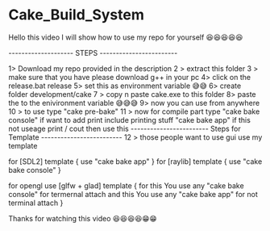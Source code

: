 # Cake_Build_System
 
Hello this video I will show how to use my repo for yourself 😆😆😆😆😆

-------------------- STEPS ------------------------

1> Download my repo provided in the description
2 > extract this folder
3 > make sure that you have please download g++ in your pc 
4> click on the release.bat release 
5> set this as environment variable 😅😅 
6> create folder development/cake 
7 > copy n paste cake.exe to this folder
8> paste the to the enivironment variable 😅😅😅
9> now you can use from anywhere 
10 > to use type "cake pre-bake"
11 > now for compile part type 
	"cake bake console" if want to add print include printing stuff
	"cake bake app" if this not useage print / cout then use this
 ------------------------ Steps for Template -------------------------
12 > those people want to use gui use my template 

for  [SDL2] template
{
    use "cake bake app"
}
for [raylib] template 
{
    use "cake bake console"
}

for opengl use [glfw + glad] template
{
 for this You use any "cake bake console" for termernal attach 
 and  this You use any "cake bake app" for not terminal attach 
}

Thanks for watching this video 😆😆😆😆😁😁
